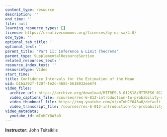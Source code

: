 ```yaml
---
content_type: resource
description: ''
end_time: ''
file: null
learning_resource_types: []
license: https://creativecommons.org/licenses/by-nc-sa/4.0/
ocw_type: ''
optional_tab_title: ''
optional_text: ''
parent_title: 'Part II: Inference & Limit Theorems'
parent_type: SupplementalResourceSection
related_resources_text: ''
resource_index_text: ''
resourcetype: Video
start_time: ''
title: Confidence Intervals for the Estimation of the Mean
uid: b16a392f-f20f-fe2c-4685-5618932ee6f4
video_files:
  archive_url: https://archive.org/download/MITRES.6-012S18/MITRES6_012S18_L20-06_300k.mp4
  video_captions_file: /courses/res-6-012-introduction-to-probability-spring-2018/76ac75da2d9b5efa92b9e3260fb47684_mImHCY0A3a0.vtt
  video_thumbnail_file: https://img.youtube.com/vi/mImHCY0A3a0/default.jpg
  video_transcript_file: /courses/res-6-012-introduction-to-probability-spring-2018/3ed464c52c45cc75436e013d4fd1bc90_mImHCY0A3a0.pdf
video_metadata:
  youtube_id: mImHCY0A3a0
---
```


**Instructor:** John Tsitsiklis


